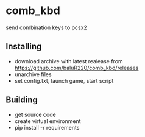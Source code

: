 # comb_kbd
send combination keys to pcsx2

## Installing
* download archive with latest realease from https://github.com/baluR220/comb_kbd/releases
* unarchive files
* set config.txt, launch game, start script

## Building
* get source code
* create virtual environment
* pip install -r requirements
